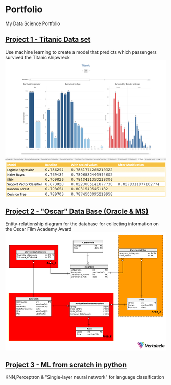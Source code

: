 # Portfolio
My Data Science Portfolio
## [Project 1 - Titanic Data set](https://github.com/vassylkorzh/Project-Titanic-Data-Set)
Use machine learning to create a model that predicts which passengers survived the Titanic shipwreck
![](https://github.com/vassylkorzh/Portfolio/blob/main/img/Age%20%26%20Gender.png)
![](https://github.com/vassylkorzh/Portfolio/blob/main/img/Model%20results.png)
## [Project 2 - "Oscar" Data Base (Oracle & MS)](https://github.com/vassylkorzh/Project-SQL-Oscar-DB)
Entity-relationship diagram for the database for collecting information on the Oscar Film Academy Award
![](https://github.com/vassylkorzh/Portfolio/blob/main/img/Oscar_model.png)
## [Project 3 - ML from scratch in python](https://github.com/vassylkorzh/ML-from-scratch-in-Python)
KNN,Perceptron & "Single-layer neural network" for language classification

